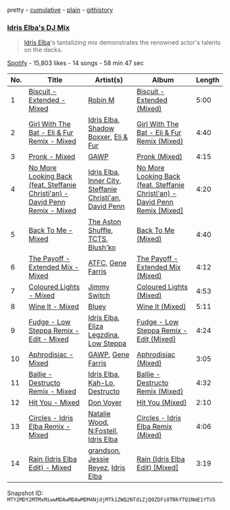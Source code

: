 pretty - [cumulative](/playlists/cumulative/37i9dQZF1DWU9MwLOqWTux.md) - [plain](/playlists/plain/37i9dQZF1DWU9MwLOqWTux) - [githistory](https://github.githistory.xyz/mackorone/spotify-playlist-archive/blob/main/playlists/plain/37i9dQZF1DWU9MwLOqWTux)

### [Idris Elba's DJ Mix](https://open.spotify.com/playlist/37i9dQZF1DWU9MwLOqWTux)

> <a href="spotify:artist:0Dc2rdPzleezxhvQhQbXuS">Idris Elba</a>'s tantalizing mix demonstrates the renowned actor's talents on the decks.

[Spotify](https://open.spotify.com/user/spotify) - 15,803 likes - 14 songs - 58 min 47 sec

| No. | Title | Artist(s) | Album | Length |
|---|---|---|---|---|
| 1 | [Biscuit \- Extended \- Mixed](https://open.spotify.com/track/5W8iNHVn9C5fcwTWpoAVAV) | [Robin M](https://open.spotify.com/artist/2XOzTjiQuB1TeW6JQKU3j7) | [Biscuit \- Extended \(Mixed\)](https://open.spotify.com/album/3eSHX0y7dkqBOB1Pjy69vi) | 5:00 |
| 2 | [Girl With The Bat \- Eli & Fur Remix \- Mixed](https://open.spotify.com/track/7F5SCcNLTGLhNqPD7LjMEe) | [Idris Elba](https://open.spotify.com/artist/0Dc2rdPzleezxhvQhQbXuS), [Shadow Boxxer](https://open.spotify.com/artist/2klYukMrVgueReOIaRuVv2), [Eli & Fur](https://open.spotify.com/artist/7Ac6friKYAH4pUP8SCpR8S) | [Girl With The Bat \- Eli & Fur Remix \(Mixed\)](https://open.spotify.com/album/425Cx4b1zgVB2Qo28b7Wfo) | 4:40 |
| 3 | [Pronk \- Mixed](https://open.spotify.com/track/39CddxzMKxEsELQgyfgftC) | [GAWP](https://open.spotify.com/artist/7nRbEJhGU1wq3sEuQelrzb) | [Pronk \(Mixed\)](https://open.spotify.com/album/6LjqVZOeGFG0FJeY0M9M1I) | 4:15 |
| 4 | [No More Looking Back \(feat\. Steffanie Christi'an\) \- David Penn Remix \- Mixed](https://open.spotify.com/track/12l2lGYYP3uWiPVOnwJcNL) | [Idris Elba](https://open.spotify.com/artist/0Dc2rdPzleezxhvQhQbXuS), [Inner City](https://open.spotify.com/artist/0vUJ3QLN3MlRfjOc2LjGWp), [Steffanie Christi'an](https://open.spotify.com/artist/7kY9ne2m81JVEziwNj9tTF), [David Penn](https://open.spotify.com/artist/5kA0fIY29Fnfu4U2I2xvki) | [No More Looking Back \(feat\. Steffanie Christi'an\) \- David Penn Remix \[Mixed\]](https://open.spotify.com/album/7xwO6v8CjGwkofetbPYQIC) | 4:20 |
| 5 | [Back To Me \- Mixed](https://open.spotify.com/track/0cS8Wehd6aeTq8hX4Cq4hu) | [The Aston Shuffle](https://open.spotify.com/artist/4Jv9I6DAbcjDa8HGFAjv94), [TCTS](https://open.spotify.com/artist/1mFGfrveXbpolppPgO29Io), [Blush'ko](https://open.spotify.com/artist/2HIOco7R2mZPqBSL2SMIFw) | [Back To Me \(Mixed\)](https://open.spotify.com/album/70rfeZfWCX4OcNCzpDo4Db) | 4:40 |
| 6 | [The Payoff \- Extended Mix \- Mixed](https://open.spotify.com/track/4xAM7aIfsBy8TOcJa4yj6Q) | [ATFC](https://open.spotify.com/artist/04L4Y7Hkc1fULKhFbTnSSs), [Gene Farris](https://open.spotify.com/artist/49qOEODA3n8HiVUY4uwJbU) | [The Payoff \- Extended Mix \(Mixed\)](https://open.spotify.com/album/5zrWOL3ZbvWbW70bNhckt0) | 4:12 |
| 7 | [Coloured Lights \- Mixed](https://open.spotify.com/track/7LipJkfUxrPUyly3Z7ZrPH) | [Jimmy Switch](https://open.spotify.com/artist/2sCi3vsX1DQrmiuGQ18dDO) | [Coloured Lights \(Mixed\)](https://open.spotify.com/album/4SiJIWjrSgXWdk3E5BGTOV) | 4:53 |
| 8 | [Wine It \- Mixed](https://open.spotify.com/track/5vnBJanTegEzGTAezqbtaI) | [Bluey](https://open.spotify.com/artist/5Z0rj4BsGFT66VxIOXD4Xa) | [Wine It \(Mixed\)](https://open.spotify.com/album/4LOrbMFzk1imXDAKr4IrxF) | 5:11 |
| 9 | [Fudge \- Low Steppa Remix \- Edit \- Mixed](https://open.spotify.com/track/6Y5jMZcWHSIqELrCItDpbU) | [Idris Elba](https://open.spotify.com/artist/0Dc2rdPzleezxhvQhQbXuS), [Eliza Legzdina](https://open.spotify.com/artist/0oehZWYTU3DazM5gV7i6Op), [Low Steppa](https://open.spotify.com/artist/5OImcY3khBn9UFjzgaapob) | [Fudge \- Low Steppa Remix \- Edit \(Mixed\)](https://open.spotify.com/album/6T7RQopy2CYPa7vuVKasxP) | 4:24 |
| 10 | [Aphrodisiac \- Mixed](https://open.spotify.com/track/3MtV03NLFvwHePMZPbRE5v) | [GAWP](https://open.spotify.com/artist/7nRbEJhGU1wq3sEuQelrzb), [Gene Farris](https://open.spotify.com/artist/49qOEODA3n8HiVUY4uwJbU) | [Aphrodisiac \(Mixed\)](https://open.spotify.com/album/6Y98sLZ9N0zap6uEe1s9V4) | 3:05 |
| 11 | [Ballie \- Destructo Remix \- Mixed](https://open.spotify.com/track/5080sRzyJJAWMxM9WImBlp) | [Idris Elba](https://open.spotify.com/artist/0Dc2rdPzleezxhvQhQbXuS), [Kah\-Lo](https://open.spotify.com/artist/59iOp415oyqGlBHyAhu4z3), [Destructo](https://open.spotify.com/artist/0BEYTctVmnYa5yStp4Jpab) | [Ballie \- Destructo Remix \(Mixed\)](https://open.spotify.com/album/06vS3iA5o9ZgiEk3lI2mYS) | 4:32 |
| 12 | [Hit You \- Mixed](https://open.spotify.com/track/1WxWEtwxNCpRj2KHAXg3t5) | [Don Voyer](https://open.spotify.com/artist/3t43OeEQxkHKQxQ7cZUKIo) | [Hit You \(Mixed\)](https://open.spotify.com/album/0X8ACT4WX67iqNsn1IUgfE) | 2:10 |
| 13 | [Circles \- Idris Elba Remix \- Mixed](https://open.spotify.com/track/5JNXw3R4c4aX1vJ3LLPyUl) | [Natalie Wood](https://open.spotify.com/artist/3JTGo8MMuHpzKcwRDuhWEG), [N:Fostell](https://open.spotify.com/artist/4ligbK5FWMxDPjFrC6x47g), [Idris Elba](https://open.spotify.com/artist/0Dc2rdPzleezxhvQhQbXuS) | [Circles \- Idris Elba Remix \(Mixed\)](https://open.spotify.com/album/6n6lmBpdWjnWbMYveEY7ao) | 4:06 |
| 14 | [Rain \(Idris Elba Edit\) \- Mixed](https://open.spotify.com/track/6RdJtIJlhpcOkoSpZbTNR2) | [grandson](https://open.spotify.com/artist/4ZgQDCtRqZlhLswVS6MHN4), [Jessie Reyez](https://open.spotify.com/artist/3KedxarmBCyFBevnqQHy3P), [Idris Elba](https://open.spotify.com/artist/0Dc2rdPzleezxhvQhQbXuS) | [Rain \(Idris Elba Edit\) \[Mixed\]](https://open.spotify.com/album/1dlNKzwWOMqysCWiPEoFn3) | 3:19 |

Snapshot ID: `MTY2MDY2MTMxMiwwMDAwMDAwMDM4NjdjMTk1ZWQ2NTdiZjQ0ZDFiOTNkYTQ1NmE1YTU5`
